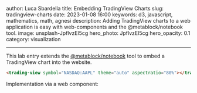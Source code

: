 author: Luca Sbardella
title: Embedding TradingView Charts
slug: tradingview-charts
date: 2023-01-08 16:00
keywords: d3, javascript, mathematics, math, agnesi
description: Adding TradingView charts to a web application is easy with web-components and the @metablock/notebook tool.
image: unsplash-JpflvzEl5cg
hero_photo: JpflvzEl5cg
hero_opacity: 0.1
category: visualization

---

<trading-view symbol="NASDAQ:AAPL" theme="auto" aspectratio="80%"></trading-view>

This lab entry extends the [@metablock/notebook](https://www.npmjs.com/package/@metablock/notebook) tool to embed a TradingView chart into the website.

```html
<trading-view symbol="NASDAQ:AAPL" theme="auto" aspectratio="80%"></trading-view>
```
Implementation via a web component:
<github-repo owner="lsbardel" repo="lucasbardella.com" path="app/notebook/tradingview.ts"></github-repo>
